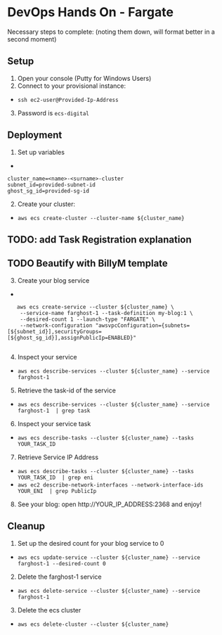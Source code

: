 # DevOps Hands On - Fargate

Necessary steps to complete:
(noting them down, will format better in a second moment)
## Setup
1. Open your console (Putty for Windows Users)
2. Connect to your provisional instance:
 - `ssh ec2-user@Provided-Ip-Address`
3. Password is `ecs-digital` 

## Deployment
1. Set up variables
 - 
 ```
 cluster_name=<name>-<surname>-cluster
 subnet_id=provided-subnet-id
 ghost_sg_id=provided-sg-id
 ```

2. Create your cluster: 
 - `aws ecs create-cluster --cluster-name ${cluster_name}`
## TODO: add Task Registration explanation
## TODO Beautify with BillyM template
3. Create your blog service
 - 
 ```
    aws ecs create-service --cluster ${cluster_name} \
     --service-name farghost-1 --task-definition my-blog:1 \
     --desired-count 1 --launch-type "FARGATE" \
     --network-configuration "awsvpcConfiguration={subnets=[${subnet_id}],securityGroups=[${ghost_sg_id}],assignPublicIp=ENABLED}"
     
 ```
   
4. Inspect your service
 - `aws ecs describe-services --cluster ${cluster_name} --service farghost-1 `
5. Retrieve the task-id of the service
 - `aws ecs describe-services --cluster ${cluster_name} --service farghost-1  | grep task`
6. Inspect your service task
 - `aws ecs describe-tasks --cluster ${cluster_name} --tasks YOUR_TASK_ID `
7. Retrieve Service IP Address
 - `aws ecs describe-tasks --cluster ${cluster_name} --tasks YOUR_TASK_ID  | grep eni`
 - `aws ec2 describe-network-interfaces --network-interface-ids YOUR_ENI  | grep PublicIp`
8. See your blog: open http://YOUR_IP_ADDRESS:2368 and enjoy!

## Cleanup
1. Set up the desired count for your blog service to 0
 - `aws ecs update-service --cluster ${cluster_name} --service farghost-1 --desired-count 0 `
2. Delete the farghost-1 service
 - `aws ecs delete-service --cluster ${cluster_name} --service farghost-1 `
3. Delete the ecs cluster
 - `aws ecs delete-cluster --cluster ${cluster_name} `
